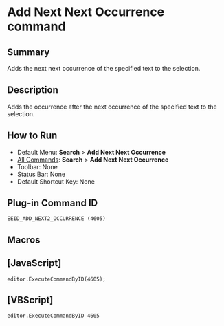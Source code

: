 # Add Next Next Occurrence command

## Summary

Adds the next next occurrence of the specified text to the selection.

## Description

Adds the occurrence after the next occurrence of the specified text to the selection.

## How to Run

- Default Menu: **Search** \> **Add Next Next Occurrence**
- [All Commands](../tools/all_commands): **Search**
\> **Add Next Next Occurrence**
- Toolbar: None
- Status Bar: None
- Default Shortcut Key: None

## Plug-in Command ID

```
EEID_ADD_NEXT2_OCCURRENCE (4605)```

## Macros

## \[JavaScript\]

```
editor.ExecuteCommandByID(4605);
```

## \[VBScript\]

```
editor.ExecuteCommandByID 4605
```

